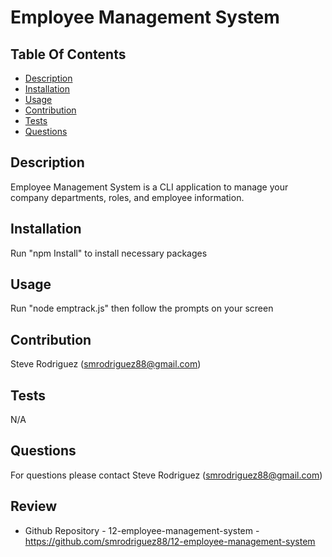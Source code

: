 # Employee Management System
  ## Table Of Contents
  * [Description](#Description)<br>
  * [Installation](#Installation)<br>
  * [Usage](#Usage)<br>
  * [Contribution](#Contribution)<br>
  * [Tests](#Tests)<br>
  * [Questions](#Questions)<br>

  ## Description
  Employee Management System is a CLI application to manage your company departments, roles, and employee information.

  ## Installation
  Run "npm Install" to install necessary packages
  
  ## Usage
  Run "node emptrack.js" then follow the prompts on your screen
  
  ## Contribution
  Steve Rodriguez (smrodriguez88@gmail.com)
  
  ## Tests
  N/A
  
  ## Questions
  For questions please contact Steve Rodriguez (smrodriguez88@gmail.com)

  ## Review

  * Github Repository - 12-employee-management-system - https://github.com/smrodriguez88/12-employee-management-system